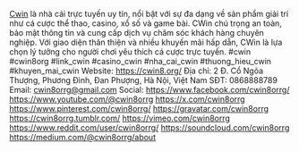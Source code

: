 <a href="https://cwin8.org/">Cwin</a> là nhà cái trực tuyến uy tín, nổi bật với sự đa dạng về sản phẩm giải trí như cá cược thể thao, casino, xổ số và game bài. CWin chú trọng an toàn, bảo mật thông tin và cung cấp dịch vụ chăm sóc khách hàng chuyên nghiệp. Với giao diện thân thiện và nhiều khuyến mãi hấp dẫn, CWin là lựa chọn lý tưởng cho người chơi yêu thích cá cược trực tuyến. #cwin #cwin8org #link_cwin #casino_cwin #nha_cai_cwin #thuong_hieu_cwin #khuyen_mai_cwin
Website: <a href="https://cwin8.org/">https://cwin8.org/</a>
Địa chỉ: 2 Đ. Cổ Ngõa Thượng, Phương Đình, Đan Phượng, Hà Nội, Việt Nam
SĐT: 0868888789
Email: cwin8orrg@gmail.com
Social:
<a href="https://www.facebook.com/cwin8orrg/">https://www.facebook.com/cwin8orrg/</a>
<a href="https://www.youtube.com/@cwin8orrg">https://www.youtube.com/@cwin8orrg</a>
<a href="https://x.com/cwin8orrg">https://x.com/cwin8orrg</a>
<a href="https://www.pinterest.com/cwin8orrg/">https://www.pinterest.com/cwin8orrg/</a>
<a href="https://gravatar.com/cwin8orrg">https://gravatar.com/cwin8orrg</a>
<a href="https://cwin8orrg.tumblr.com/">https://cwin8orrg.tumblr.com/</a>
<a href="https://vimeo.com/cwin8orrg">https://vimeo.com/cwin8orrg</a>
<a href="https://www.reddit.com/user/cwin8orrg/">https://www.reddit.com/user/cwin8orrg/</a>
<a href="https://soundcloud.com/cwin8orrg">https://soundcloud.com/cwin8orrg</a>
<a href="https://medium.com/@cwin8orrg/about">https://medium.com/@cwin8orrg/about</a>